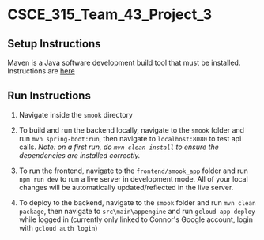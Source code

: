 # CSCE_315_Team_43_Project_3

## Setup Instructions

Maven is a Java software development build tool that must be installed.
Instructions are [here](https://maven.apache.org/install.html)

## Run Instructions

1. Navigate inside the `smook` directory

2. To build and run the backend locally, navigate to the `smook` folder and run `mvn spring-boot:run`, then navigate to `localhost:8080` to test api calls.
_Note: on a first run, do `mvn clean install` to ensure the dependencies are installed correctly._

3. To run the frontend, navigate to the `frontend/smook_app` folder and run `npm run dev` to run a live server in development mode.
All of your local changes will be automatically updated/reflected in the live server.

4. To deploy to the backend, navigate to the `smook` folder and run `mvn clean package`, then navigate to `src\main\appengine` and run `gcloud app deploy` while logged in (currently only linked to Connor's Google account, login with `gcloud auth login`)
